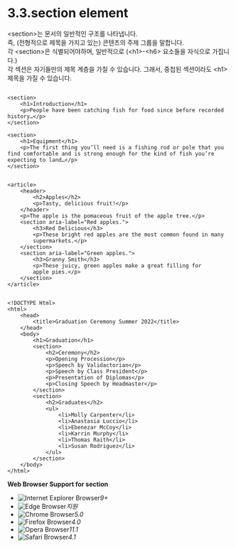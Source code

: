 # 3.3.section element

&lt;section&gt;는 문서의 일반적인 구조를 나타냅니다.  
즉, \(전형적으로 제목을 가지고 있는\) 콘텐츠의 주제 그룹을 말합니다.  
각 &lt;section&gt;은 식별되어야하며, 일반적으로 \(&lt;h1&gt;-&lt;h6&gt; 요소들을 자식으로 가집니다.\)  
각 섹션은 자기들만의 제목 계층을 가질 수 있습니다. 그래서, 중첩된 섹션이라도 &lt;h1&gt; 제목을 가질 수 있습니다.

```text

<section>
	<h1>Introduction</h1>
	<p>People have been catching fish for food since before recorded history…</p>
</section>

<section>
	<h1>Equipment</h1>
	<p>The first thing you’ll need is a fishing rod or pole that you find comfortable and is strong enough for the kind of fish you’re expecting to land…</p>
</section>
```

```text

<article>
	<header>
		<h2>Apples</h2>
		<p>Tasty, delicious fruit!</p>
	</header>
	<p>The apple is the pomaceous fruit of the apple tree.</p>
	<section aria-label="Red apples.">
		<h3>Red Delicious</h3>
		<p>These bright red apples are the most common found in many
		supermarkets.</p>
	</section>
	<section aria-label="Green apples.">
		<h3>Granny Smith</h3>
		<p>These juicy, green apples make a great filling for
		apple pies.</p>
	</section>
</article>
```

```text

<!DOCTYPE Html>
<html>
	<head>
		<title>Graduation Ceremony Summer 2022</title>
	</head>
	<body>
		<h1>Graduation</h1>
		<section>
			<h2>Ceremony</h2>
			<p>Opening Procession</p>
			<p>Speech by Validactorian</p>
			<p>Speech by Class President</p>
			<p>Presentation of Diplomas</p>
			<p>Closing Speech by Headmaster</p>
		</section>
		<section>
			<h2>Graduates</h2>
			<ul>
				<li>Molly Carpenter</li>
				<li>Anastasia Luccio</li>
				<li>Ebenezar McCoy</li>
				<li>Karrin Murphy</li>
				<li>Thomas Raith</li>
				<li>Susan Rodriguez</li>
			</ul>
		</section>
	</body>
</html>
```

**Web Browser Support for section**

* ![Internet Explorer Browser](images/icon/ico_ie-true.png)_9+_
* ![Edge Browser](images/icon/ico_edge-true.png)_지원_
* ![Chrome Browser](images/icon/ico_chrome-true.png)_5.0_
* ![Firefox Browser](images/icon/ico_firefox-true.png)_4.0_
* ![Opera Browser](images/icon/ico_opera-true.png)_11.1_
* ![Safari Browser](images/icon/ico_safari-true.png)_4.1_

